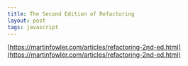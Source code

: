 ```yaml
---
title: The Second Edition of Refactoring
layout: post
tags: javascript
---
```


[https://martinfowler.com/articles/refactoring-2nd-ed.html](https://martinfowler.com/articles/refactoring-2nd-ed.html)